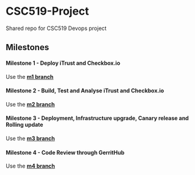 # CSC519-Project
Shared repo for CSC519 Devops project

## Milestones
#### Milestone 1 - Deploy iTrust and Checkbox.io
Use the [**m1 branch**](https://github.com/SilleBille/Devops-Pipeline-for-Checkbox-and-iTrust/tree/m1)

#### Milestone 2 - Build, Test and Analyse iTrust and Checkbox.io
Use the [**m2 branch**](https://github.com/SilleBille/Devops-Pipeline-for-Checkbox-and-iTrust/tree/m2)

#### Milestone 3 - Deployment, Infrastructure upgrade, Canary release and Rolling update
Use the [**m3 branch**](https://github.com/SilleBille/Devops-Pipeline-for-Checkbox-and-iTrust/tree/m3)

#### Milestone 4 - Code Review through GerritHub
Use the [**m4 branch**](https://github.com/SilleBille/Devops-Pipeline-for-Checkbox-and-iTrust/tree/m4)
